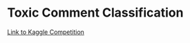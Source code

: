 # Toxic Comment Classification
[Link to Kaggle Competition](https://www.kaggle.com/c/jigsaw-toxic-comment-classification-challenge)